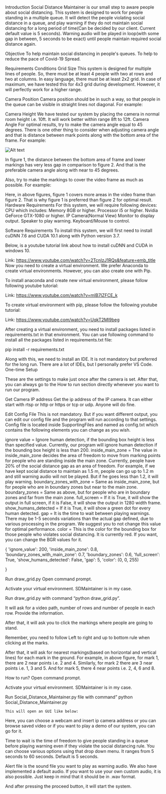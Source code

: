 Introduction
Social Distance Maintainer is our small step to aware people about social distancing. This system is designed to work for people standing in a multiple queue. It will detect the people violating social distance in a queue, and play warning if they do not maintain social distancing for a long period of time(Can be decided by our client. Current default value is 5 seconds). Warning audio will be played in loop(with some gap in between, 5 seconds to be exact) until people maintain required social distance again.

Objective
To help maintain social distancing in people's queues.
To help to reduce the pace of Covid-19 Spread.

Requirements
Conditions
Grid Size
This system is designed for multiple lines of people. So, there must be at least 4 people with two at rows and two at columns. In easy language, there must be at least 2x2 grid. In case of maximum, we have tested this for 4x3 grid during development. However, it will perfectly work for a higher range.



Camera Position
Camera position should be in such a way, so that people in the queue can be visible in straight lines not diagonal. For example:


Camera Height
We have tested our system by placing the camera in normal room height i.e. 10ft. It will work better within range 8ft to 12ft. 
Camera Angle
For optimal results, try to make the camera angle equal to 45 degrees. There is one other thing to consider when adjusting camera angle and that is distance between mark points along with the bottom area of the frame. For example:

![Alt text](./SupportingImages/1.jpg?raw=true "Title")

In figure 1, the distance between the bottom area of frame and lower markings has very less gap in comparison to figure 2. And that is the preferable camera angle along with near to 45 degrees.

Also, try to make the markings to cover the video frame as much as possible. For example:

Here, in above figures, figure 1 covers more areas in the video frame than figure 2. That is why figure 1 is preferred than figure 2 for optimal result.
Hardware Requirements
For this system, we will require following devices:
CPU which includes:
Memory 8GB or higher.
Processor i5 or higher. 
Nvidia GeForce GTX-1080 or higher.
IP Camera(Normal View)
Monitor to display output.
Speaker to play warning.
Keyboard/Mouse to control.

Software Requirements
To install this system, we will first need to install cuDNN 7.6 and CUDA 10.1 along with Python version 3.7.
 
Below, is a youtube tutorial link about how to install cuDNN and CUDA in windows 10.

Link: https://www.youtube.com/watch?v=2TcnIzJ1RQs&feature=emb_title
Now you need to create a virtual environment.  We prefer Anaconda to create virtual environments. However, you can also create one with Pip.

To install anaconda and create new virtual environment, please follow following youtube tutorial:

Link: https://www.youtube.com/watch?v=mIB7IZFCE_k

To create virtual environment with pip, please follow the following youtube tutorial:

Link: https://www.youtube.com/watch?v=UqkT2Ml9beg

After creating a virtual environment, you need to install packages listed in requirements.txt in that environment. You can use following command to install all the packages listed in requirements.txt file:

pip install -r requirements.txt

Along with this, we need to install an IDE. It is not mandatory but preferred for the long run. There are a lot of IDEs, but I personally prefer VS Code.
One-time Setup

These are the settings to make just once after the camera is set. After that, you can always go to the How to run section directly whenever you want to run our program.

Get Camera IP address
Get the ip address of the IP camera. It can either start with rtsp or http or https or tcp or udp.
Anyone will do fine.

Edit Config File
This is not mandatory. But if you want different output, you can edit our config file and the program will run according to that settings.
Config file is located inside SupportingFiles and named as config.txt which contains the following elements you can change as you wish.

ignore value = Ignore human detection, if the bounding box height is less than specified value. Currently, our program will ignore human detection if the bounding box height is less than 200.
inside_main_zone = The value in inside_main_zone decides the area of freedom to move from marking points for people who are standing inside the main zone. Currently, people have 20% of the social distance gap as an area of freedom. For example, if we have kept social distance to maintain as 1.5 m, people can go up to 1.2 m and still warning audio will not be played. But if he goes less than 1.2, it will play warning.
boundary_zones_with_zone = Same as inside_main_zone, but for people who are in boundary zones but near to the main zone.
boundary_zones = Same as above, but for people who are in boundary zones and far from the main zone.
full_screen = If it is True, it will show the output in full screen, if it is False, it will show the output in 1280 width frame.
show_humans_detected = If it is True, it will show a green dot for every human detected.
gap = It is the time to wait between playing warnings. There may be 1-5 seconds variations than the actual gap defined, due to various processing in the program. We suggest you to not change this value for optimal performance.
color = This is the color for the bounding box for those people who violates social distancing. It is currently red. If you want, you can change the BGR values for it.

{
	'ignore_value': 200, 
	'inside_main_zone': 0.8, 
	'boundary_zones_with_main_zone': 0.7, 
	'boundary_zones': 0.6, 
	'full_screen': True, 
	'show_humans_detected': False,
	'gap': 5, 
	'color': (0, 0, 255)

}


Run draw_grid.py
Open command prompt.

Activate your virtual environment. SDMaintainer is in my case.

Run draw_grid.py with command “python draw_grid.py”.

It will ask for a video path, number of rows and number of people in each row. Provide the information.

After that, it will ask you to click the markings where people are going to stand. 


Remember, you need to follow Left to right and up to bottom rule when clicking at the marks.


After that, it will ask for nearest markings(based on horizontal and vertical lines) for each mark in the ground. For example, in above figure, for mark 1, there are 2 near points i.e. 2 and 4. Similarly, for mark 2 there are 3 near points i.e. 1, 3 and 5. And for mark 5, there 4 near points i.e. 2, 4, 6 and 8. 











How to run?
Open command prompt.

Activate your virtual environment. SDMaintainer is in my case.

Run Social_Distance_Maintainer.py file with command”
python Social_Distance_Maintainer.py


	This will open an GUI like below:


Here, you can choose a webcam and insert ip camera address or you can browse saved video or if you want to play a demo of our system, you can go for it.

Time to wait is the time of freedom to give people standing in a queue before playing warning even if they violate the social distancing rule. You can choose various options using that drop down menu. It ranges from 5 seconds to 60 seconds. Default is 5 seconds.

Alert file is the sound file you want to play as warning audio. We also have implemented a default audio. If you want to use your own custom audio, it is also possible. Just keep in mind that it should be in .wav format.

And after pressing the proceed button, it will start the system.

